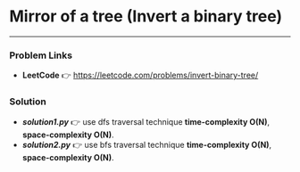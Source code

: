 # Mirror of a tree (Invert a binary tree)

---

### Problem Links
- **__LeetCode__** :point_right: https://leetcode.com/problems/invert-binary-tree/

### Solution
- **_solution1.py_** :point_right: use dfs traversal technique **time-complexity O(N)**, **space-complexity O(N)**.
- **_solution2.py_** :point_right: use bfs traversal technique **time-complexity O(N)**, **space-complexity O(N)**.
